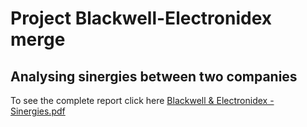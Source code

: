 # Project Blackwell-Electronidex merge
## Analysing sinergies between two companies

To see the complete report click here [Blackwell & Electronidex - Sinergies.pdf](https://github.com/edidduplan/Blackwell-Electronidex-Merge/blob/master/Blackwell%20%26%20Electronidex%20-%20Sinergies.pdf)

